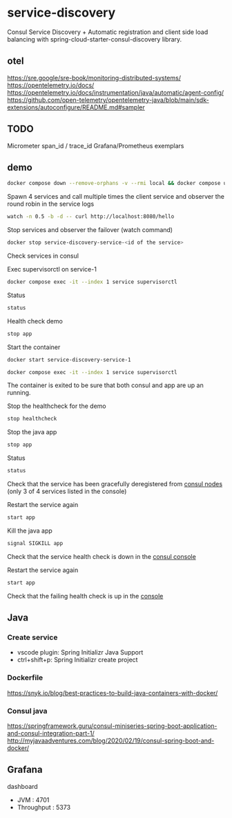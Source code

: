 # service-discovery

Consul Service Discovery + Automatic registration and client side load balancing with spring-cloud-starter-consul-discovery library.

## otel
https://sre.google/sre-book/monitoring-distributed-systems/
https://opentelemetry.io/docs/
https://opentelemetry.io/docs/instrumentation/java/automatic/agent-config/
https://github.com/open-telemetry/opentelemetry-java/blob/main/sdk-extensions/autoconfigure/README.md#sampler

## TODO
Micrometer span_id / trace_id
Grafana/Prometheus exemplars

## demo
```bash
docker compose down --remove-orphans -v --rmi local && docker compose up
```

Spawn 4 services and call multiple times the client service and observer the round robin in the service logs

```bash
watch -n 0.5 -b -d -- curl http://localhost:8080/hello
```

Stop services and observer the failover (watch command)

```bash
docker stop service-discovery-service-<id of the service>
```

Check services in consul

Exec supervisorctl on service-1
```bash
docker compose exec -it --index 1 service supervisorctl
```

Status
```bash
status
```

Health check demo
```bash
stop app
```

Start the container
```bash
docker start service-discovery-service-1
```

```bash
docker compose exec -it --index 1 service supervisorctl
```

The container is exited to be sure that both consul and app are up an running.

Stop the healthcheck for the demo
```bash
stop healthcheck
```

Stop the java app
```bash
stop app
```

Status
```bash
status
```

Check that the service has been gracefully deregistered from [consul nodes](http://localhost:8500/ui/dc1/services/users-service/instances) (only 3 of 4 services listed in the console)

Restart the service again
```bash
start app
```

Kill the java app
```bash
signal SIGKILL app
```

Check that the service health check is down in the [consul console](http://localhost:8500/ui/dc1/services/users-service/instances)

Restart the service again
```bash
start app
```

Check that the failing health check is up in the [console](http://localhost:8500/ui/dc1/services/users-service/instances)

## Java

### Create service
- vscode plugin: Spring Initializr Java Support
- ctrl+shift+p: Spring Initializr create project

### Dockerfile
https://snyk.io/blog/best-practices-to-build-java-containers-with-docker/

### Consul java
https://springframework.guru/consul-miniseries-spring-boot-application-and-consul-integration-part-1/
http://myjavaadventures.com/blog/2020/02/19/consul-spring-boot-and-docker/

## Grafana
dashboard 
- JVM : 4701
- Throughput : 5373